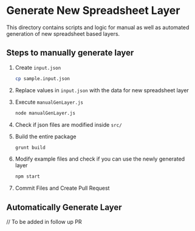 # Generate New Spreadsheet Layer

This directory contains scripts and logic for manual as well as automated generation of new spreadsheet based layers.

## Steps to manually generate layer

1. Create `input.json`
   ```sh
   cp sample.input.json
   ```

2. Replace values in `input.json` with the data for new spreadsheet layer
3. Execute `manualGenLayer.js`
   ```sh
   node manualGenLayer.js
   ```
4. Check if json files are modified inside `src/`
5. Build the entire package
   ```sh
   grunt build
   ```
6. Modify example files and check if you can use the newly generated layer
   ```sh
   npm start
   ```
7. Commit Files and Create Pull Request


## Automatically Generate Layer

// To be added in follow up PR